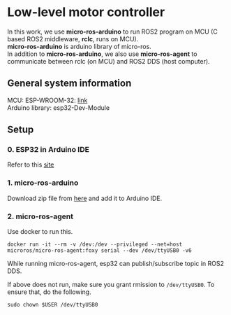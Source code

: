 # Low-level motor controller

In this work, we use **micro-ros-arduino** to run ROS2 program on MCU (C based ROS2 middleware, **rclc**, runs on MCU). \
**micro-ros-arduino** is arduino library of micro-ros. \
In addition to **micro-ros-arduino**, we also use **micro-ros-agent** to communicate between rclc (on MCU) and ROS2 DDS (host computer).

## General system information
MCU: ESP-WROOM-32: [link](https://www.amazon.co.jp/WayinTop-ESP32%E9%96%8B%E7%99%BA%E3%83%9C%E3%83%BC%E3%83%89-BLE%E3%83%A2%E3%82%B8%E3%83%A5%E3%83%BC%E3%83%AB-ESP-WROOM-32%E5%AE%9F%E8%A3%85%E6%B8%88%E3%81%BF-%E5%B0%82%E7%94%A8USB%E3%82%B1%E3%83%BC%E3%83%96%E3%83%AB%E4%BB%98%E3%81%8D/dp/B086QKRY25/ref=sr_1_1_sspa?__mk_ja_JP=%E3%82%AB%E3%82%BF%E3%82%AB%E3%83%8A&crid=3CK8F8NSJ2V0Y&keywords=esp32&qid=1701748503&sprefix=esp32%2Caps%2C178&sr=8-1-spons&sp_csd=d2lkZ2V0TmFtZT1zcF9hdGY&psc=1) \
Arduino library: esp32-Dev-Module

## Setup

### 0. ESP32 in Arduino IDE
Refer to this [site](https://interface.cqpub.co.jp/esp32-arduino-ide-2/)

### 1. micro-ros-arduino
Download zip file from [here](https://github.com/micro-ROS/micro_ros_arduino/releases/tag/v2.0.5-foxy) and add it to Arduino IDE. 

### 2. micro-ros-agent
Use docker to run this.
```
docker run -it --rm -v /dev:/dev --privileged --net=host microros/micro-ros-agent:foxy serial --dev /dev/ttyUSB0 -v6
```
While running micro-ros-agent, esp32 can publish/subscribe topic in ROS2 DDS. 

If above does not run, make sure you grant rmission to `/dev/ttyUSB0`. To ensure that, do the following.
```
sudo chown $USER /dev/ttyUSB0
```